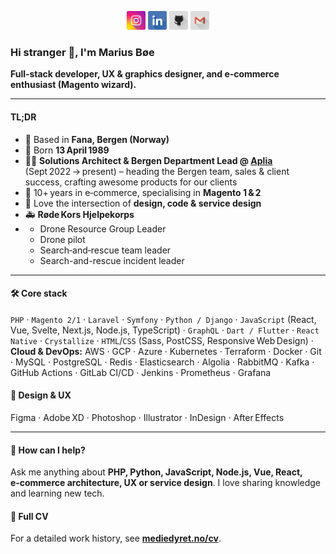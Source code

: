 <p align="center">
  <a href="https://instagram.com/mawhface"><img height="30" src="https://github.com/kmoberg/kmoberg/blob/master/icons/instagram.png?raw=true"></a>
  <a href="https://linkedin.com/in/mariusboe"><img height="30" src="https://github.com/kmoberg/kmoberg/blob/master/icons/linkedin.png?raw=true"></a>
  <a href="https://github.com/mariusboe"><img height="30" src="https://github.com/kmoberg/kmoberg/blob/master/icons/github.png?raw=true"></a>
  <a href="mailto:marius@mediedyret.no"><img height="30" src="https://github.com/kmoberg/kmoberg/blob/master/icons/email.png?raw=true"></a>
</p>

### Hi stranger 🤘, I'm **Marius Bøe**

**Full‑stack developer, UX & graphics designer, and e‑commerce enthusiast (Magento wizard).**

---

#### TL;DR

* 🏡 Based in **Fana, Bergen (Norway)**
* 🎂 Born **13 April 1989**
* 👨‍💻 **Solutions Architect & Bergen Department Lead @ [Aplia](https://aplia.no)** (Sept 2022 → present) – heading the Bergen team, sales & client success, crafting awesome products for our clients
* 🛒 10+ years in e‑commerce, specialising in **Magento 1 & 2**
* 🧩 Love the intersection of **design, code & service design**
* 🚑 **Røde Kors Hjelpekorps**
* * Drone Resource Group Leader
  * Drone pilot
  * Search‑and‑rescue team leader
  * Search-and-rescue incident leader

---

#### 🛠️ Core stack

`PHP` · `Magento 2/1` · `Laravel` · `Symfony` · `Python / Django` · `JavaScript` (React, Vue, Svelte, Next.js, Node.js, TypeScript) · `GraphQL` · `Dart / Flutter` · `React Native` · `Crystallize` · `HTML`/`CSS` (Sass, PostCSS, Responsive Web Design) · **Cloud & DevOps:** AWS · GCP · Azure · Kubernetes · Terraform · Docker · Git · MySQL · PostgreSQL · Redis · Elasticsearch · Algolia · RabbitMQ · Kafka · GitHub Actions · GitLab CI/CD · Jenkins · Prometheus · Grafana

#### 📐 Design & UX

Figma · Adobe XD · Photoshop · Illustrator · InDesign · After Effects

---

#### 💬 How can I help?

Ask me anything about **PHP, Python, JavaScript, Node.js, Vue, React, e‑commerce architecture, UX or service design**. I love sharing knowledge and learning new tech.

#### 🔗 Full CV

For a detailed work history, see **[mediedyret.no/cv](https://mediedyret.no/cv)**.
